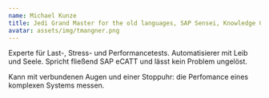 ```yaml
---
name: Michael Kunze
title: Jedi Grand Master for the old languages, SAP Sensei, Knowledge Champion.
avatar: assets/img/tmangner.png
---
```


Experte für Last-, Stress- und Performancetests. Automatisierer mit Leib und
Seele. Spricht fließend SAP eCATT und lässt kein Problem ungelöst.

Kann mit verbundenen Augen und einer Stoppuhr: die Perfomance eines komplexen
Systems messen.
